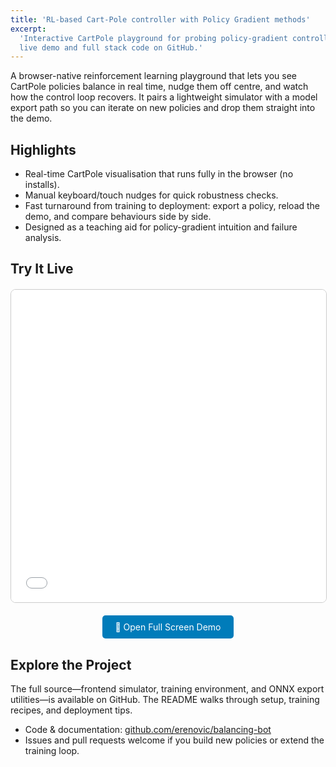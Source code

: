 ```yaml
---
title: 'RL-based Cart-Pole controller with Policy Gradient methods'
excerpt:
  'Interactive CartPole playground for probing policy-gradient controllers, with
  live demo and full stack code on GitHub.'
---
```


A browser-native reinforcement learning playground that lets you see CartPole
policies balance in real time, nudge them off centre, and watch how the control
loop recovers. It pairs a lightweight simulator with a model export path so you
can iterate on new policies and drop them straight into the demo.

## Highlights

- Real-time CartPole visualisation that runs fully in the browser (no installs).
- Manual keyboard/touch nudges for quick robustness checks.
- Fast turnaround from training to deployment: export a policy, reload the demo,
  and compare behaviours side by side.
- Designed as a teaching aid for policy-gradient intuition and failure analysis.

## Try It Live

<div style="text-align: center; margin: 20px 0;">
  <iframe
    src="/assets/demos/rl-cartpole/index.html"
    width="100%"
    height="500px"
    style="border: 1px solid #ccc; border-radius: 8px;"
    frameborder="0">
    Your browser does not support iframes.
    <a href="/assets/demos/rl-cartpole/index.html" target="_blank">Open demo in new window</a>
  </iframe>
</div>

<div style="text-align: center; margin: 10px 0;">
  <a href="/assets/demos/rl-cartpole/index.html" target="_blank" style="display: inline-block; padding: 10px 20px; background-color: #007cba; color: white; text-decoration: none; border-radius: 5px;">🚀 Open Full Screen Demo</a>
</div>

## Explore the Project

The full source—frontend simulator, training environment, and ONNX export
utilities—is available on GitHub. The README walks through setup, training
recipes, and deployment tips.

- Code & documentation:
  [github.com/erenovic/balancing-bot](https://github.com/erenovic/balancing-bot)
- Issues and pull requests welcome if you build new policies or extend the
  training loop.
